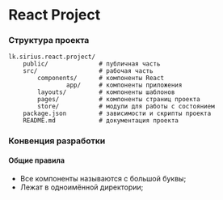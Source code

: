 # React Project
### Структура проекта
    lk.sirius.react.project/
        public/              # публичная часть
        src/                 # рабочая часть
            components/      # компоненты React
                    app/     # компоненты приложения
            layouts/         # компоненты шаблонов
            pages/           # компоненты страниц проекта
            store/           # модули для работы с состоянием
        package.json         # зависимости и скрипты проекта
        README.md            # документация проекта

### Конвенция разработки
#### Общие правила
- Все компоненты называются с большой буквы;
- Лежат в одноимённой директории;